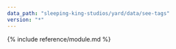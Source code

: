 ```yaml
---
data_path: "sleeping-king-studios/yard/data/see-tags"
version: "*"
---
```


{% include reference/module.md %}
